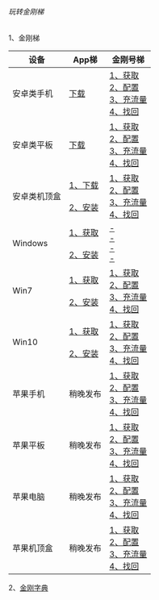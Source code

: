 ###### 玩转金刚梯


1、金刚梯

|设备|App梯|金刚号梯 |
|----------- |  ----------- | ----------- | 
| 安卓类手机|[下载](https://github.com/a2zitpro/web/blob/master/LadderFree/Android/Phone/KKLadderAPP/KKLadderAPPGet.md)|[1、获取](https://github.com/a2zitpro/web/blob/master/LadderFree/kkDictionary/KKLadderKKIDGet.md)<br>[2、配置](https://github.com/a2zitpro/web/blob/master/LadderFree/Android/Phone/KKLadderKKID/KKLadderKKIDConfigure.md)<br>[3、充流量]()<br>[4、找回](https://github.com/a2zitpro/web/blob/master/LadderFree/kkDictionary/KKLadderKKIDGetBack.md)<br>|
| 安卓类平板|[下载](https://github.com/a2zitpro/web/blob/master/LadderFree/Android/Pad/KKLadderAPP/KKLadderAPPGet.md)|[1、获取](https://github.com/a2zitpro/web/blob/master/LadderFree/kkDictionary/KKLadderKKIDGet.md)<br>[2、配置](https://github.com/a2zitpro/web/blob/master/LadderFree/Android/Pad/KKLadderKKID/KKLadderKKIDConfigure.md)<br>[3、充流量]()<br>[4、找回](https://github.com/a2zitpro/web/blob/master/LadderFree/kkDictionary/KKLadderKKIDGetBack.md)<br>|
| 安卓类机顶盒|[1、下载](https://github.com/a2zitpro/web/blob/master/LadderFree/Android/TVBox/KKLadderAPP/KKLadderAPPGet.md)<br><br>[2、安装](https://github.com/a2zitpro/web/blob/master/LadderFree/Android/TVBox/KKLadderAPP/KKLadderAPPConfigure.md)|[1、获取](https://github.com/a2zitpro/web/blob/master/LadderFree/kkDictionary/KKLadderKKIDGet.md)<br>[2、配置]()<br>[3、充流量]()<br>[4、找回](https://github.com/a2zitpro/web/blob/master/LadderFree/kkDictionary/KKLadderKKIDGetBack.md)<br>|
| Windows|[1、获取](https://github.com/a2zitpro/web/blob/master/LadderFree/Windows/WinAllVersion/KKLadderAPP/KKLadderAPPGet.md)<br><br>[2、安装](https://github.com/a2zitpro/web/blob/master/LadderFree/Windows/WinAllVersion/KKLadderAPP/KKLadderAPPConfigure.md)|[ - ]()<br>[ - ]()<br>[ - ]()<br>[ - ]()<br>|
| Win7|[1、获取](https://github.com/a2zitpro/web/blob/master/LadderFree/Windows/Win7/KKLadderAPP/KKLadderAPPGet.md)<br><br>[2、安装](https://github.com/a2zitpro/web/blob/master/LadderFree/Windows/Win7/KKLadderAPP/KKLadderAPPConfigure.md)|[1、获取](https://github.com/a2zitpro/web/blob/master/LadderFree/kkDictionary/KKLadderKKIDGet.md)<br>[2、配置](https://github.com/a2zitpro/web/blob/master/LadderFree/Windows/Win7/KKLadderKKID/KKLadderKKIDConfigure.md)<br>[3、充流量]()<br>[4、找回](https://github.com/a2zitpro/web/blob/master/LadderFree/kkDictionary/KKLadderKKIDGetBack.md)<br>|
| Win10|[1、获取](https://github.com/a2zitpro/web/blob/master/LadderFree/Windows/Win10/KKLadderAPP/KKLadderAPPGet.md)<br><br>[2、安装](https://github.com/a2zitpro/web/blob/master/LadderFree/Windows/Win10/KKLadderAPP/KKLadderAPPConfigure.md)|[1、获取](https://github.com/a2zitpro/web/blob/master/LadderFree/kkDictionary/KKLadderKKIDGet.md)<br>[2、配置](https://github.com/a2zitpro/web/blob/master/LadderFree/Windows/Win10/KKLadderKKID/KKLadderKKIDConfigure.md)<br>[3、充流量]()<br>[4、找回](https://github.com/a2zitpro/web/blob/master/LadderFree/kkDictionary/KKLadderKKIDGetBack.md)<br>|
| 苹果手机|稍晚发布|[1、获取](https://github.com/a2zitpro/web/blob/master/LadderFree/kkDictionary/KKLadderKKIDGet.md)<br>[2、配置](https://github.com/a2zitpro/web/blob/master/LadderFree/Apple/iPhone/KKLadderKKID/KKLadderKKIDConfigure.md)<br>[3、充流量]()<br>[4、找回](https://github.com/a2zitpro/web/blob/master/LadderFree/kkDictionary/KKLadderKKIDGetBack.md)<br>|
| 苹果平板|稍晚发布|[1、获取](https://github.com/a2zitpro/web/blob/master/LadderFree/kkDictionary/KKLadderKKIDGet.md)<br>[2、配置](https://github.com/a2zitpro/web/blob/master/LadderFree/Apple/iPad/KKLadderKKID/KKLadderKKIDConfigure.md)<br>[3、充流量]()<br>[4、找回](https://github.com/a2zitpro/web/blob/master/LadderFree/kkDictionary/KKLadderKKIDGetBack.md)<br>|
| 苹果电脑|稍晚发布|[1、获取](https://github.com/a2zitpro/web/blob/master/LadderFree/kkDictionary/KKLadderKKIDGet.md)<br>[2、配置]()<br>[3、充流量]()<br>[4、找回](https://github.com/a2zitpro/web/blob/master/LadderFree/kkDictionary/KKLadderKKIDGetBack.md)<br>|
| 苹果机顶盒|稍晚发布|[1、获取](https://github.com/a2zitpro/web/blob/master/LadderFree/kkDictionary/KKLadderKKIDGet.md)<br>[2、配置]()<br>[3、充流量]()<br>[4、找回](https://github.com/a2zitpro/web/blob/master/LadderFree/kkDictionary/KKLadderKKIDGetBack.md)<br>|

2、[金刚字典](https://github.com/a2zitpro/web/blob/master/LadderFree/kkDictionary/KKDictionary.md)
